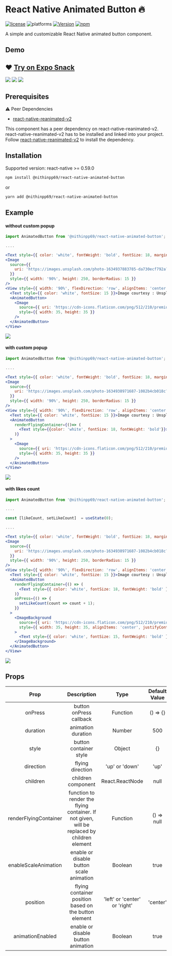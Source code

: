 # React Native Animated Button 🔥

[![license](https://img.shields.io/github/license/mashape/apistatus.svg?style=for-the-badge)]()
![platforms](https://img.shields.io/badge/platforms-Android%20%7C%20iOS-brightgreen.svg?style=for-the-badge&colorB=191A17)
[![Version](https://img.shields.io/npm/v/@nithinpp69/react-native-animated-button.svg?style=for-the-badge)](https://www.npmjs.com/package/@nithinpp69/react-native-animated-button)
[![npm](https://img.shields.io/npm/dt/@nithinpp69/react-native-animated-button.svg?style=for-the-badge)](https://www.npmjs.com/package/@nithinpp69/react-native-animated-button)

A simple and customizable React Native animated button component. 
## Demo

## ❤️ [Try on Expo Snack](https://snack.expo.dev/@nithinpp69/react-native-animated-button)

![](examples/without_custom_popup.gif)
![](examples/with_custom_popup.gif)
![](examples/with_likes_count.gif)
## Prerequisites

 ⚠️ Peer Dependencies

 * [react-native-reanimated-v2](https://docs.swmansion.com/react-native-reanimated/docs/fundamentals/installation/)

This component has a peer dependency on react-native-reanimated-v2. react-native-reanimated-v2 has to be installed and linked into your project.
Follow [react-native-reanimated-v2](https://docs.swmansion.com/react-native-reanimated/docs/fundamentals/installation/) to install the dependency.

## Installation

Supported version: react-native >= 0.59.0

  ```bash
  npm install @nithinpp69/react-native-animated-button
  ```
  
  or
  
  ```bash
  yarn add @nithinpp69/react-native-animated-button
  ```
## Example

#### without custom popup

```jsx
import AnimatedButton from '@nithinpp69/react-native-animated-button';

....

<Text style={{ color: 'white', fontWeight: 'bold', fontSize: 18, marginBottom: 15, textAlign: 'left', width: '90%' }}>Without Custom Popup</Text>
<Image
  source={{ 
    uri: 'https://images.unsplash.com/photo-1634937883785-da730ecf792a?ixid=MnwxMjA3fDB8MHxwaG90by1wYWdlfHx8fGVufDB8fHx8&ixlib=rb-1.2.1&auto=format&fit=crop&w=1170&q=80' 
  }}
  style={{ width: '90%', height: 250, borderRadius: 15 }}
/>
<View style={{ width: '90%', flexDirection: 'row', alignItems: 'center', justifyContent: 'space-between', paddingTop: 15 }}>
  <Text style={{ color: 'white', fontSize: 15 }}>Image courtesy : Unsplash and FlatIcon</Text>
  <AnimatedButton>
    <Image
      source={{ uri: 'https://cdn-icons.flaticon.com/png/512/210/premium/210545.png?token=exp=1634987603~hmac=8001e17087323c73af4e1f1c9d461f53' }}
      style={{ width: 35, height: 35 }}
    />
  </AnimatedButton>
</View>

```

![](examples/without_custom_popup.gif)

#### with custom popup

```jsx
import AnimatedButton from '@nithinpp69/react-native-animated-button';

....

<Text style={{ color: 'white', fontWeight: 'bold', fontSize: 18, marginBottom: 15, textAlign: 'left', width: '90%' }}>With Custom Popup</Text>
<Image
  source={{ 
    uri: 'https://images.unsplash.com/photo-1634938971687-1082b4cb018c?ixid=MnwxMjA3fDB8MHxwaG90by1wYWdlfHx8fGVufDB8fHx8&ixlib=rb-1.2.1&auto=format&fit=crop&w=1170&q=80' 
  }}
  style={{ width: '90%', height: 250, borderRadius: 15 }}
/>
<View style={{ width: '90%', flexDirection: 'row', alignItems: 'center', justifyContent: 'space-between', paddingTop: 15 }}>
  <Text style={{ color: 'white', fontSize: 15 }}>Image courtesy : Unsplash and FlatIcon</Text>
  <AnimatedButton
    renderFlyingContainer={()=> (
      <Text style={{color: 'white', fontSize: 18, fontWeight: 'bold'}}>+1</Text>
    )}
  >
    <Image
      source={{ uri: 'https://cdn-icons.flaticon.com/png/512/210/premium/210545.png?token=exp=1634987603~hmac=8001e17087323c73af4e1f1c9d461f53' }}
      style={{ width: 35, height: 35 }}
    />
  </AnimatedButton>
</View>

```

![](examples/with_custom_popup.gif)
#### with likes count

```jsx
import AnimatedButton from '@nithinpp69/react-native-animated-button';

....

const [likeCount, setLikeCount]  = useState(0);

....

<Text style={{ color: 'white', fontWeight: 'bold', fontSize: 18, marginBottom: 15, textAlign: 'left', width: '90%' }}>With Likes Count</Text>
<Image
  source={{ 
    uri: 'https://images.unsplash.com/photo-1634938971687-1082b4cb018c?ixid=MnwxMjA3fDB8MHxwaG90by1wYWdlfHx8fGVufDB8fHx8&ixlib=rb-1.2.1&auto=format&fit=crop&w=1170&q=80' 
  }}
  style={{ width: '90%', height: 250, borderRadius: 15 }}
/>
<View style={{ width: '90%', flexDirection: 'row', alignItems: 'center', justifyContent: 'space-between', paddingTop: 15 }}>
  <Text style={{ color: 'white', fontSize: 15 }}>Image courtesy : Unsplash and FlatIcon</Text>
  <AnimatedButton
    renderFlyingContainer={() => (
      <Text style={{ color: 'white', fontSize: 18, fontWeight: 'bold' }}>+1</Text>
    )}
    onPress={() => {
      setLikeCount(count => count + 1);
    }}
  >
    <ImageBackground
      source={{ uri: 'https://cdn-icons.flaticon.com/png/512/210/premium/210545.png?token=exp=1634987603~hmac=8001e17087323c73af4e1f1c9d461f53' }}
      style={{ width: 35, height: 35, alignItems: 'center', justifyContent: 'center' }}
    >
      <Text style={{ color: 'white', fontSize: 15, fontWeight: 'bold' }}>{likeCount}</Text>
    </ImageBackground>
  </AnimatedButton>
</View>

```

![](examples/with_likes_count.gif)
## Props

| Prop | Description | Type | Default Value | Required |
| :---:|:-----------:|:----:|:-------------:|:--------:|
| onPress | button onPress callback | Function | () => {} | false |
| duration | animation duration | Number | 500 | false |
| style | button container style | Object | {} | false |
| direction | flying direction | 'up' or 'down' | 'up' | false |
| children | children component | React.ReactNode | null | false |
| renderFlyingContainer | function to render the flying container. If not given, will be replaced by children element | Function | () => null | false |
| enableScaleAnimation | enable or disable button scale animation | Boolean | true | false |
| position | flying container position based on the button element | 'left' or 'center' or 'right' | 'center' | false |
| animationEnabled | enable or disable button animation | Boolean | true | false |



